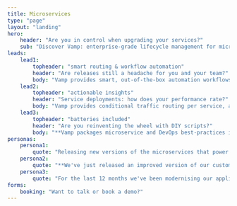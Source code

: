 ```yaml
---
title: Microservices
type: "page"
layout: "landing"
hero: 
    header: "Are you in control when upgrading your services?" 
    sub: "Discover Vamp: enterprise-grade lifecycle management for microservices."
leads:
    lead1:
        topheader: "smart routing & workflow automation"
        header: "Are releases still a headache for you and your team?"
        body: "Vamp provides smart, out-of-the-box automation workflows for testing and releasing microservices. You can start applying automated canary-test and release strategies immediately."
    lead2:
        topheader: "actionable insights"
        header: "Service deployments: how does your performance rate?"
        body: "Vamp provides conditional traffic routing per service, allowing you to test and compare all aspects of your applications in production. Vamp aggregates business and technical data into high-level health metrics for fully actionable insights and control. "
    lead3:
        topheader: "batteries included"
        header: "Are you reinventing the wheel with DIY scripts?"
        body: "**Vamp packages microservice and DevOps best-practices into out-of-the-box automation and optimisation workflows.** Vamp works with all major clouds and container schedulers."
personas:
    persona1:
        quote: "Releasing new versions of the microservices that power our growing SaaS platform is giving me a huge headache. DevOps resources are scarce, there is still a lot of manual work involved, and testing a release takes more time than we have."
    persona2:
        quote: "**We've just released an improved version of our customer subscription API, but I'm not sure if it actually performs better**, and now I'm also seeing issues appearing in other related services. What's going on?"
    persona3:
        quote: "For the last 12 months we've been modernising our application landscape with the latest microservice, container and continuous delivery technologies. Our budgets and time have been fully consumed, but we still have the same release velocity and the same number of issues."
forms:
    booking: "Want to talk or book a demo?"                     
---
```



